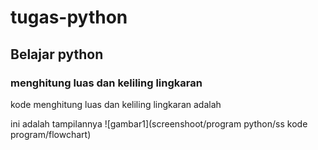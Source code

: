 # tugas-python
## Belajar python

### menghitung luas dan keliling lingkaran
kode menghitung luas dan keliling lingkaran adalah <p>
ini adalah tampilannya 
![gambar1](screenshoot/program python/ss kode program/flowchart)
